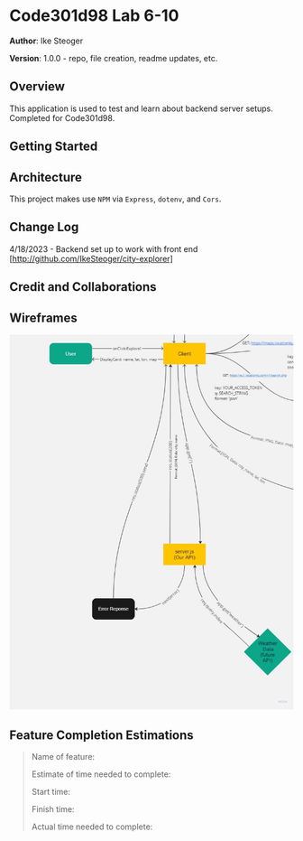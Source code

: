 # Code301d98 Lab 6-10

**Author**: Ike Steoger

**Version**: 1.0.0 - repo, file creation, readme updates, etc.

## Overview

This application is used to test and learn about backend server setups. Completed for Code301d98.

## Getting Started

## Architecture

This project makes use `NPM` via `Express`, `dotenv`, and `Cors`.

## Change Log

4/18/2023 - Backend set up to work with front end [http://github.com/IkeSteoger/city-explorer]

## Credit and Collaborations

## Wireframes

![Lab07 Wireframe](/public/lab07wireframe.jpg)

## Feature Completion Estimations

>Name of feature: 
>
>Estimate of time needed to complete: 
>
>Start time: 
>
>Finish time: 
>
>Actual time needed to complete: 